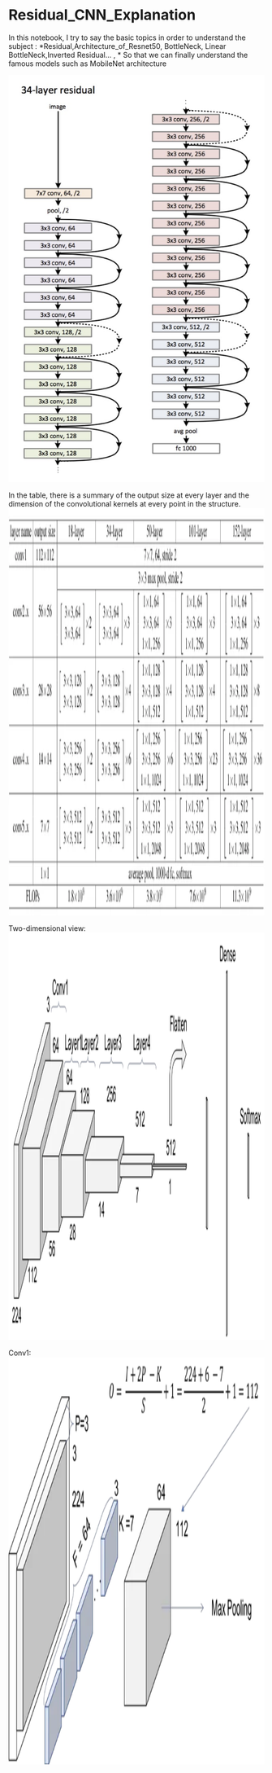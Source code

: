 # Residual_CNN_Explanation

In this notebook, I try to say the basic topics in order to understand the subject : *Residual,Architecture_of_Resnet50, BottleNeck, Linear BottleNeck,Inverted Residual... , * So that we can finally understand the famous models such as MobileNet architecture
 

<img src="https://github.com/SAMashiyane/Residual_CNN_Explanation/blob/main/image/34R.png" width="600" height="800">

In the table, there is a summary of the output size at every layer and the dimension of the convolutional kernels at every point in the structure.
<img src="https://github.com/SAMashiyane/Residual_CNN_Explanation/blob/main/image/Resnets_tabel.jpg" width="600" height="800">


Two-dimensional view:
<img src="https://github.com/SAMashiyane/Residual_CNN_Explanation/blob/main/image/aspect_resnet34.jpg" width="600" height="800">

Conv1:
<img src="https://github.com/SAMashiyane/Residual_CNN_Explanation/blob/main/image/conv1_resnet34.jpg" width="600" height="800">



